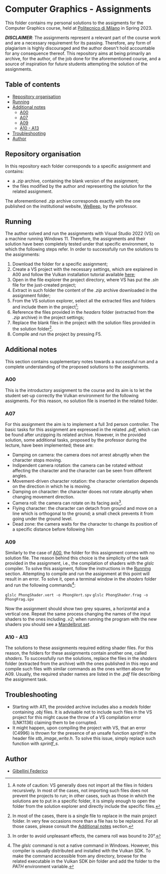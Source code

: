 # Computer Graphics - Assignments
This folder contains my personal solutions to the assigments for the Computer Graphics course, held at [Politecnico di Milano](https://polimi.it) in Spring 2023. 

***DISCLAIMER***: The assignments represent a relevant part of the course work and are a necessary requirement for its passing. Therefore, any form of plagiarism is highly discouraged and the author doesn't hold accountable for any consequence thereof. This repository aims at being primarily an archive, for the author, of the job done for  the aforementioned course, and a source of inspiration for future students attempting the solution of the assignments.

## Table of contents
- [Repository organisation](#repository-organisation)
- [Running](#running)
- [Additional notes](#additional-notes)
  - [A00](#a00)
  - [A07](#a07)
  - [A09](#a09)
  - [A10 - A13](#a10---a13)
- [Troubleshooting](#troubleshooting)
- [Author](#author)


## Repository organisation
In this repository each folder corresponds to a specific assignment and contains:
- a *.zip* archive, containing the blank version of the assignment;
- the files modified by the author and representing the solution for the related assignment.

The aforementioned *.zip* archive corresponds exactly with the one published on the institutional website, [WeBeep](https://webeep.polimi.it), by the professor.

## Running
The author solved and run the assignments with Visual Studio 2022 (VS) on a machine running Windows 11. Therefore, the assignments and their solution have been completely tested under that specific environment, to which the following steps refer. In order to successfully run the solutions to the assignments:
1. Download the folder for a specific assignment;
2. Create a VS project with the necessary settings, which are explained in A00 and follow the Vulkan installation tutorial available [here](https://vulkan-tutorial.com/Development_environment);
3. Open in the file explorer the project directory, where VS has put the *.sln* file for the just-created project;
4. Extract in such folder the content of the *.zip* archive downloaded in the assignment folder;
5. From the VS solution explorer, select all the extracted files and folders and include them in the project[^inclusion];
6. Reference the files provided in the *headers* folder (extracted from the *.zip* archive) in the project settings;
7. Replace the blank files in the project with the solution files provided in the solution folder[^solutions].
8. Compile and run the project by pressing F5.

## Additional notes
This section contains supplementary notes towards a successful run and a complete understanding of the proposed solutions to the assignments.

### A00
This is the introductory assignment to the course and its aim is to let the student set-up correctly the Vulkan environment for the following assigments. For this reason, no solution file is inserted in the related folder.

### A07
For this assignment the aim is to implement a full 3rd person controller. The basic tasks for this assignment are expressed in the related *.pdf*, which can be found after unzipping its related archive. However, in the provided solution, some additional tasks, proposed by the professor during the lecture, have been implemented; these are:
- Damping on camera: the camera does not arrest abruptly when the character stops moving.
- Indipendent camera rotation: the camera can be rotated without affecting the character and the character can be seen from different angles.
- Movement-driven character rotation: the character orientation depends on the direction in which he is moving. 
- Damping on character: the character dooes not rotate abruptly when changing movement direction.
- Camera roll: the camera can rotate on its facing axis[^a07-camera-rot].
- Flying character: the character can detach from ground and move on a line which is orthogonal to the ground; a small check prevents it from going under the ground level.
- Dead zone: the camera waits for the character to change its position of a specific distance before following him

### A09
Similarly to the case of [A00](#a00), the folder for this assignment comes with no solution file. The reason behind this choice is the simplicity of the task provided in the assignment, i.e., the compilation of shaders with the *glslc* compiler. To solve this assigment, follow the instructions in the [Running](#running) section. Attempting to compile and run the assignment at this point will result in an error. To solve it, open a terminal window in the *shaders* folder and run the following commands[^glslc]:

`glslc PhongShader.vert -o PhongVert.spv`
`glslc PhongShader.frag -o PhongFrag.spv`

Now the assignment should show two grey squares, a horizontal and a vertical one. Repeat the same process changing the names of the input shaders to the ones including *.v2*; when running the program with the new shaders you should see a [Mandelbrot set](https://en.wikipedia.org/wiki/Mandelbrot_set). 

### A10 - A13
The solutions to these assignments required editing shader files. For this reason, the folders for these assignments contain another one, called *shaders*. To successfully run the solutions, replace the files in the *shaders* folder (extracted from the archive) with the ones published in this repo and compile such files with similar commands as the ones written above for A09. Usually, the required shader names are listed in the *.pdf* file describing the assignment task.

## Troubleshooting
- Starting with A11, the provided archive includes also a *models* folder containing *.obj* files. It is advisable not to include such files in the VS project for this might cause the throw of a VS compilation error (LNK1136) claiming them to be corrupted.
- It might happen, upon compiling the project with VS, that an error (C4996) is thrown for the presence of an unsafe function *sprintf* in the header file *stb_image_write.h*. To solve this issue, simply replace such function with *sprintf_s*.

## Author
- [Gibellini Federico](https://github.com/gblfrc)

[^inclusion]: A note of caution: VS generally does not import all the files in folders recursively. In most of the cases, not importing such files does not prevent the projects to run; in other cases, such as those in which the solutions are to put in a specific folder, it is simply enough to open the folder from the solution explorer and directly include the specific files. 
[^solutions]: In most of the cases, there is a single file to replace in the main project folder. In very few occasions more than a file has to be replaced. For all those cases, please consult the [Additional notes](#additional-notes) section.
[^glslc]: The *glslc* command is not a native command in Windows. However, this compiler is usually distributed and installed with the Vulkan SDK. To make the command accessible from any directory, browse for the related executable in the Vulkan SDK *bin* folder and add the folder to the *PATH* environment variable. 
[^a07-camera-rot]: In order to avoid unpleasant effects, the camera roll was bound to 20°.
